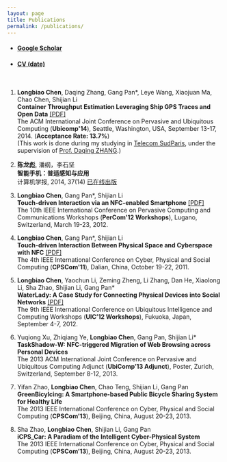 ```yaml
---
layout: page
title: Publications
permalink: /publications/
---
```



- #### [Google Scholar][0] 
- #### [CV (date)][11]
<br>

1. **Longbiao Chen**, Daqing Zhang, Gang Pan*, Leye Wang, Xiaojuan Ma, Chao Chen, Shijian Li  
**Container Throughput Estimation Leveraging Ship GPS Traces and Open Data** [[PDF]][1]  
The ACM International Joint Conference on Pervasive and Ubiquitous Computing (**Ubicomp'14**), Seattle, Washington, USA, September 13-17, 2014. (**Acceptance Rate: 13.7%**)   
(This work is done during my studying in [Telecom SudParis][8], under the supervision of [Prof. Daqing ZHANG][9].)

2. **陈龙彪**, 潘纲，李石坚  
**智能手机：普适感知与应用**  
计算机学报, 2014, 37(14) [已在线出版][10]

3. **Longbiao Chen**, Gang Pan*, Shijian Li  
**Touch-driven Interaction via an NFC-enabled Smartphone** [[PDF]][3]  
The 10th IEEE International Conference on Pervasive Computing and Communications Workshops (**PerCom'12 Workshops**), Lugano, Switzerland, March 19-23, 2012.   

4. **Longbiao Chen**, Gang Pan*, Shijian Li  
**Touch-driven Interaction Between Physical Space and Cyberspace with NFC** [[PDF]][4]  
The 4th IEEE International Conference on Cyber, Physical and Social Computing (**CPSCom'11**), Dalian, China, October 19-22, 2011.  

5. **Longbiao Chen**, Yaochun Li, Zeming Zheng, Li Zhang, Dan He, Xiaolong Li, Sha Zhao, Shijian Li, Gang Pan*  
**WaterLady: A Case Study for Connecting Physical Devices into Social Networks** [[PDF]][5]  
The 9th IEEE International Conference on Ubiquitous Intelligence and Computing Workshops (**UIC’12 Workshops**), Fukuoka, Japan, September 4-7, 2012.   

6. Yuqiong Xu, Zhiqiang Ye, **Longbiao Chen**, Gang Pan, Shijian Li*  
**TaskShadow-W: NFC-triggered Migration of Web Browsing across Personal Devices**  
The 2013 ACM International Joint Conference on Pervasive and Ubiquitous Computing Adjunct (**UbiComp’13 Adjunct**), Poster, Zurich, Switzerland, September 8-12, 2013.  

7. Yifan Zhao, **Longbiao Chen**, Chao Teng, Shijian Li, Gang Pan  
**GreenBicylcing: A Smartphone-based Public Bicycle Sharing System for Healthy Life**  
The 2013 IEEE International Conference on Cyber, Physical and Social Computing (**CPSCom’13**), Beijing, China, August 20-23, 2013.   

8. Sha Zhao, **Longbiao Chen**, Shijian Li, Gang Pan  
**iCPS_Car: A Paradiam of the Intelligent Cyber-Physical System**  
The 2013 IEEE International Conference on Cyber, Physical and Social Computing (**CPSCom’13**), Beijing, China, August 20-23, 2013.   


[0]: http://scholar.google.com/citations?user=GnYUnUAAAAAJ&hl=en
[1]: /files/ubicomp-2014.pdf
[2]: /files/cjc-2014.pdf
[3]: /files/percom-2012.pdf
[4]: /files/cpscom-2011.pdf
[5]: /files/uic-2012.pdf
[6]: /files/CPSCom2013.pdf
[7]: /files/CPSCom2013_2.pdf
[8]: http://www.telecom-sudparis.eu/en_accueil.html
[9]: http://www-public.it-sudparis.eu/~zhang_da/DaqingZhang.html
[10]: http://cjc.ict.ac.cn/online/bfpub/clb-201474125929.pdf
[11]: /files/Resume_20140720.pdf

